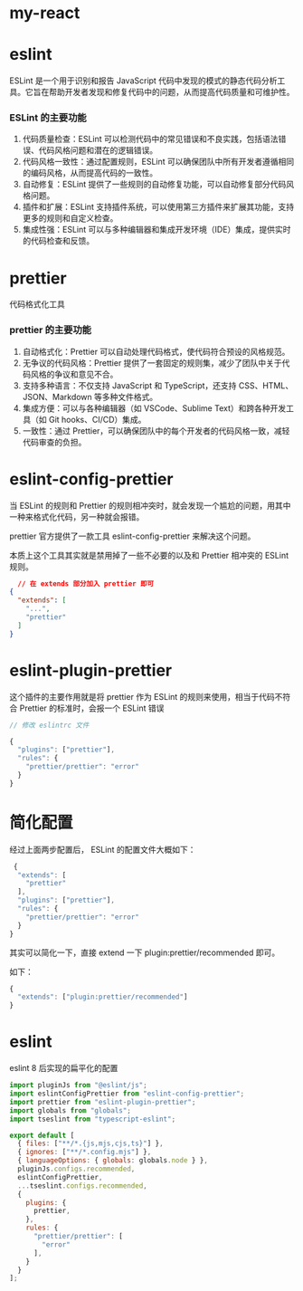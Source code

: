 # my-react

# eslint

ESLint 是一个用于识别和报告 JavaScript 代码中发现的模式的静态代码分析工具。它旨在帮助开发者发现和修复代码中的问题，从而提高代码质量和可维护性。

### ESLint 的主要功能

1. 代码质量检查：ESLint 可以检测代码中的常见错误和不良实践，包括语法错误、代码风格问题和潜在的逻辑错误。
2. 代码风格一致性：通过配置规则，ESLint 可以确保团队中所有开发者遵循相同的编码风格，从而提高代码的一致性。
3. 自动修复：ESLint 提供了一些规则的自动修复功能，可以自动修复部分代码风格问题。
4. 插件和扩展：ESLint 支持插件系统，可以使用第三方插件来扩展其功能，支持更多的规则和自定义检查。
5. 集成性强：ESLint 可以与多种编辑器和集成开发环境（IDE）集成，提供实时的代码检查和反馈。

# prettier

代码格式化工具

### prettier 的主要功能

1. 自动格式化：Prettier 可以自动处理代码格式，使代码符合预设的风格规范。
2. 无争议的代码风格：Prettier 提供了一套固定的规则集，减少了团队中关于代码风格的争议和意见不合。
3. 支持多种语言：不仅支持 JavaScript 和 TypeScript，还支持 CSS、HTML、JSON、Markdown 等多种文件格式。
4. 集成方便：可以与各种编辑器（如 VSCode、Sublime Text）和跨各种开发工具（如 Git hooks、CI/CD）集成。
5. 一致性：通过 Prettier，可以确保团队中的每个开发者的代码风格一致，减轻代码审查的负担。

# eslint-config-prettier

当 ESLint 的规则和 Prettier 的规则相冲突时，就会发现一个尴尬的问题，用其中一种来格式化代码，另一种就会报错。

prettier 官方提供了一款工具 eslint-config-prettier 来解决这个问题。

本质上这个工具其实就是禁用掉了一些不必要的以及和 Prettier 相冲突的 ESLint 规则。

```JSON
  // 在 extends 部分加入 prettier 即可
{
  "extends": [
    "...",
    "prettier"
  ]
}

```

# eslint-plugin-prettier

这个插件的主要作用就是将 prettier 作为 ESLint 的规则来使用，相当于代码不符合 Prettier 的标准时，会报一个 ESLint 错误

```JavaScript
// 修改 eslintrc 文件

{
  "plugins": ["prettier"],
  "rules": {
    "prettier/prettier": "error"
  }
}
```

# 简化配置

经过上面两步配置后， ESLint 的配置文件大概如下：

```jsx
 {
  "extends": [
    "prettier"
  ],
  "plugins": ["prettier"],
  "rules": {
    "prettier/prettier": "error"
  }
}
```

其实可以简化一下，直接 extend 一下 plugin:prettier/recommended 即可。

如下：

```jsx
{
  "extends": ["plugin:prettier/recommended"]
}
```

# eslint

eslint 8 后实现的扁平化的配置

```javaScript
import pluginJs from "@eslint/js";
import eslintConfigPrettier from "eslint-config-prettier";
import prettier from "eslint-plugin-prettier";
import globals from "globals";
import tseslint from "typescript-eslint";

export default [
  { files: ["**/*.{js,mjs,cjs,ts}"] },
  { ignores: ["**/*.config.mjs"] },
  { languageOptions: { globals: globals.node } },
  pluginJs.configs.recommended,
  eslintConfigPrettier,
  ...tseslint.configs.recommended,
  {
    plugins: {
      prettier,
    },
    rules: {
      "prettier/prettier": [
        "error"
      ],
    }
  }
];
```
